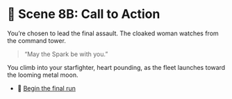 
# 🎯 Scene 8B: Call to Action

You’re chosen to lead the final assault. The cloaked woman watches from the command tower.

> “May the Spark be with you.”

You climb into your starfighter, heart pounding, as the fleet launches toward the looming metal moon.

- 🚀 [Begin the final run](./scene9A.md)
